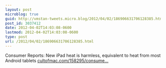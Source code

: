 ```yaml
---
layout: post
microblog: true
guid: http://vmstan-tweets.micro.blog/2012/04/02/186906631706128385.html
post_id: 3037412
date: 2012-04-02T14:03:08-0600
lastmod: 2012-04-02T14:03:08-0600
type: post
url: /2012/04/02/186906631706128385.html
---
```

Consumer Reports: New iPad heat is harmless, equivalent to heat from most Android tablets <a href="http://www.cultofmac.com/158295/consumer-reports-new-ipad-heat-is-harmless-equivalent-to-heat-from-android-tablets/">cultofmac.com/158295/consume…</a>
